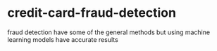 # credit-card-fraud-detection
fraud detection have some of the general methods but using machine learning models have accurate results
